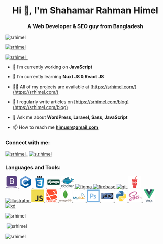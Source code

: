 <h1 align="center">Hi 👋, I'm Shahamar Rahman Himel</h1>
<h3 align="center">A Web Developer & SEO guy from Bangladesh</h3>

<p align="left"> <img src="https://komarev.com/ghpvc/?username=srhimel&label=Profile%20views&color=0e75b6&style=flat" alt="srhimel" /> </p>

<p align="left"> <a href="https://github.com/ryo-ma/github-profile-trophy"><img src="https://github-profile-trophy.vercel.app/?username=srhimel" alt="srhimel" /></a> </p>

<p align="left"> <a href="https://twitter.com/srhimel_" target="blank"><img src="https://img.shields.io/twitter/follow/srhimel_?logo=twitter&style=for-the-badge" alt="srhimel_" /></a> </p>

- 🔭 I’m currently working on **JavaScript**

- 🌱 I’m currently learning **Nuxt JS & React JS**

- 👨‍💻 All of my projects are available at [https://srhimel.com/](https://srhimel.com/)

- 📝 I regularly write articles on [https://srhimel.com/blog](https://srhimel.com/blog)

- 💬 Ask me about **WordPress, Laravel, Sass, JavaScript**

- 📫 How to reach me **himusr@gmail.com**

<h3 align="left">Connect with me:</h3>
<p align="left">
<a href="https://twitter.com/srhimel_" target="blank"><img align="center" src="https://cdn.jsdelivr.net/npm/simple-icons@3.0.1/icons/twitter.svg" alt="srhimel_" height="30" width="40" /></a>
<a href="https://fb.com/s.r.himel" target="blank"><img align="center" src="https://cdn.jsdelivr.net/npm/simple-icons@3.0.1/icons/facebook.svg" alt="s.r.himel" height="30" width="40" /></a>
</p>

<h3 align="left">Languages and Tools:</h3>
<p align="left"> <a href="https://getbootstrap.com" target="_blank"> <img src="https://raw.githubusercontent.com/devicons/devicon/master/icons/bootstrap/bootstrap-plain-wordmark.svg" alt="bootstrap" width="40" height="40"/> </a> <a href="https://www.cprogramming.com/" target="_blank"> <img src="https://raw.githubusercontent.com/devicons/devicon/master/icons/c/c-original.svg" alt="c" width="40" height="40"/> </a> <a href="https://www.w3schools.com/css/" target="_blank"> <img src="https://raw.githubusercontent.com/devicons/devicon/master/icons/css3/css3-original-wordmark.svg" alt="css3" width="40" height="40"/> </a> <a href="https://www.djangoproject.com/" target="_blank"> <img src="https://raw.githubusercontent.com/devicons/devicon/master/icons/django/django-original.svg" alt="django" width="40" height="40"/> </a> <a href="https://www.docker.com/" target="_blank"> <img src="https://raw.githubusercontent.com/devicons/devicon/master/icons/docker/docker-original-wordmark.svg" alt="docker" width="40" height="40"/> </a> <a href="https://www.figma.com/" target="_blank"> <img src="https://www.vectorlogo.zone/logos/figma/figma-icon.svg" alt="figma" width="40" height="40"/> </a> <a href="https://firebase.google.com/" target="_blank"> <img src="https://www.vectorlogo.zone/logos/firebase/firebase-icon.svg" alt="firebase" width="40" height="40"/> </a> <a href="https://git-scm.com/" target="_blank"> <img src="https://www.vectorlogo.zone/logos/git-scm/git-scm-icon.svg" alt="git" width="40" height="40"/> </a> <a href="https://gulpjs.com" target="_blank"> <img src="https://raw.githubusercontent.com/devicons/devicon/master/icons/gulp/gulp-plain.svg" alt="gulp" width="40" height="40"/> </a> <a href="https://www.adobe.com/in/products/illustrator.html" target="_blank"> <img src="https://www.vectorlogo.zone/logos/adobe_illustrator/adobe_illustrator-icon.svg" alt="illustrator" width="40" height="40"/> </a> <a href="https://developer.mozilla.org/en-US/docs/Web/JavaScript" target="_blank"> <img src="https://raw.githubusercontent.com/devicons/devicon/master/icons/javascript/javascript-original.svg" alt="javascript" width="40" height="40"/> </a> <a href="https://laravel.com/" target="_blank"> <img src="https://raw.githubusercontent.com/devicons/devicon/master/icons/laravel/laravel-plain-wordmark.svg" alt="laravel" width="40" height="40"/> </a> <a href="https://www.mongodb.com/" target="_blank"> <img src="https://raw.githubusercontent.com/devicons/devicon/master/icons/mongodb/mongodb-original-wordmark.svg" alt="mongodb" width="40" height="40"/> </a> <a href="https://www.mysql.com/" target="_blank"> <img src="https://raw.githubusercontent.com/devicons/devicon/master/icons/mysql/mysql-original-wordmark.svg" alt="mysql" width="40" height="40"/> </a> <a href="https://www.photoshop.com/en" target="_blank"> <img src="https://raw.githubusercontent.com/devicons/devicon/master/icons/photoshop/photoshop-line.svg" alt="photoshop" width="40" height="40"/> </a> <a href="https://www.php.net" target="_blank"> <img src="https://raw.githubusercontent.com/devicons/devicon/master/icons/php/php-original.svg" alt="php" width="40" height="40"/> </a> <a href="https://www.python.org" target="_blank"> <img src="https://raw.githubusercontent.com/devicons/devicon/master/icons/python/python-original.svg" alt="python" width="40" height="40"/> </a> <a href="https://sass-lang.com" target="_blank"> <img src="https://raw.githubusercontent.com/devicons/devicon/master/icons/sass/sass-original.svg" alt="sass" width="40" height="40"/> </a> <a href="https://vuejs.org/" target="_blank"> <img src="https://raw.githubusercontent.com/devicons/devicon/master/icons/vuejs/vuejs-original-wordmark.svg" alt="vuejs" width="40" height="40"/> </a> <a href="https://www.adobe.com/products/xd.html" target="_blank"> <img src="https://cdn.worldvectorlogo.com/logos/adobe-xd.svg" alt="xd" width="40" height="40"/> </a> </p>

<p><img align="left" src="https://github-readme-stats.vercel.app/api/top-langs?username=srhimel&show_icons=true&locale=en&layout=compact" alt="srhimel" /></p>
<br>
<p>&nbsp;<img align="center" src="https://github-readme-stats.vercel.app/api?username=srhimel&show_icons=true&locale=en" alt="srhimel" /></p>

<p><img align="center" src="https://github-readme-streak-stats.herokuapp.com/?user=srhimel&" alt="srhimel" /></p>
